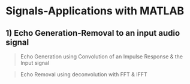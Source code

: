 # Signals-Applications with MATLAB
## 1) Echo Generation-Removal to an input audio signal
> Echo Generation using Convolution of an Impulse Response & the Input signal

> Echo Removal using deconvolution with FFT & IFFT 